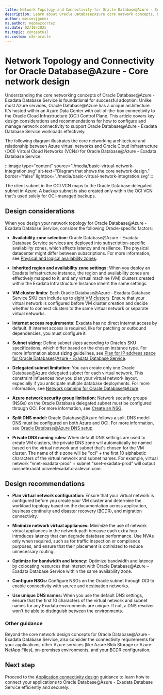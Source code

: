 ```yaml
---
title: Network Topology and Connectivity for Oracle Database@Azure - Core Network Design
description: Learn about Oracle Database@Azure core network concepts, key design considerations, and effective implementation practices for seamless integration.
author: moisesjgomez
ms.author: mgomezcortez
ms.date: 02/10/2025
ms.topic: conceptual
ms.custom: e2e-oracle
---
```


# Network Topology and Connectivity for Oracle Database@Azure - Core network design

Understanding the core networking concepts of Oracle Database@Azure - Exadata Database Service is foundational for successful adoption. Unlike most Azure services, Oracle Database@Azure has a unique architecture. It's hosted within an Azure Data Center with out-of-the-box connectivity to the Oracle Cloud Infrastructure (OCI) Control Plane. This article covers key design considerations and recommendations for how to configure and manage network connectivity to support Oracle Database@Azure - Exadata Database Service workloads effectively.

The following diagram illustrates the core networking architecture and relationship between Azure virtual networks and Oracle Cloud Infrastructure (OCI) Virtual Cloud Networks (VCNs) for Oracle Database@Azure - Exadata Database Service.

:::image type="content" source="./media/basic-virtual-network-integration.svg" alt-text="Diagram that shows the core network design." border="false" lightbox="./media/basic-virtual-network-integration.svg":::

The client subnet in the OCI VCN maps to the Oracle Database delegated subnet in Azure. A backup subnet is also created only within the OCI VCN that's used solely for OCI-managed backups.

## Design considerations

When you design your network topology for Oracle Database@Azure - Exadata Database Service, consider the following Oracle-specific factors:

- **Availability zone selection:** Oracle Database@Azure - Exadata Database Service services are deployed into subscription-specific availability zones, which affects latency and resilience. The physical datacenter might differ between subscriptions. For more information, see [Physical and logical availability zones](/azure/reliability/availability-zones-overview?tabs=azure-cli#physical-and-logical-availability-zones).

- **Inherited region and availability zone settings:** When you deploy an Exadata Infrastructure instance, the region and availability zones are effectively mapped to it, and any virtual machine (VM) clusters created within the Exadata Infrastructure Instance inherit the same settings.

- **VM cluster limits:** Each Oracle Database@Azure - Exadata Database Service SKU can include up to [eight VM clusters](https://docs.oracle.com/iaas/exadatacloud/doc/exa-service-desc.html#ECSCM-GUID-B0820870-D946-4879-85BF-C95FF25979CF). Ensure that your virtual network is configured before VM cluster creation and decide whether to connect clusters to the same virtual network or separate virtual networks.

- **Internet access requirements:** Exadata has no direct internet access by default. If internet access is required, like for patching or outbound dependencies, you must configure it.

- **Subnet sizing:** Define subnet sizes according to Oracle’s SKU specifications, which differ based on the chosen instance type. For more information about sizing guidelines, see [Plan for IP address space for Oracle Database@Azure - Exadata Database Service](/azure/oracle/oracle-db/oracle-database-plan-ip).

- **Delegated subnet limitation:** You can create only one Oracle Database@Azure delegated subnet for each virtual network. This constraint influences how you plan your virtual network layout, especially if you anticipate multiple database deployments. For more information, see [Network planning for Oracle Database@Azure](/azure/oracle/oracle-db/oracle-database-network-plan).

- **Azure network security group limitation:** Network security groups (NSGs) on the Oracle Database delegated subnet must be configured through OCI. For more information, see [Create an NSG](https://docs.oracle.com/iaas/Content/Network/Concepts/create-nsg.htm).

- **Split DNS model:** Oracle Database@Azure follows a split DNS model. DNS must be configured on both Azure and OCI. For more information, see [Oracle Database@Azure DNS setup](https://techcommunity.microsoft.com/blog/fasttrackforazureblog/oracle-databaseazure-dns-setup/4304513).

- **Private DNS naming rules:** When default DNS settings are used to create VM clusters, the private DNS zone will automatically be named based on the virtual network and subnet that's chosen for the VM cluster. The name of this zone will be "oci" + the first 10 alphabetic characters of the virtual network and subnet names. For example, virtual network "vnet-exadata-prod" + subnet "snet-exadata-prod" will output ocisnetexadat.ocivnetexadat.oraclevcn.com.

## Design recommendations

- **Plan virtual network configuration:** Ensure that your virtual network is configured before you create your VM cluster and determine the workload topology based on the documentation across application, business continuity and disaster recovery (BCDR), and migration connectivity.

- **Minimize network virtual appliances:** Minimize the use of network virtual appliances in the network path because each extra hop introduces latency that can degrade database performance. Use NVAs only when required, such as for traffic inspection or compliance purposes, and ensure that their placement is optimized to reduce unnecessary routing.

- **Optimize for bandwidth and latency:** Optimize bandwidth and latency by colocating resources that interact with Oracle Database@Azure – Exadata Database Service within the same availability zone.

- **Configure NSGs:** Configure NSGs on the Oracle subnet through OCI to enable connectivity with source and destination networks.

- **Use unique DNS names:** When you use the default DNS settings, ensure that the first 10 characters of the virtual network and subnet names for any Exadata environments are unique. If not, a DNS resolver won't be able to distinguish between the environments.

### Other guidance

Beyond the core network design concepts for Oracle Database@Azure - Exadata Database Service, also consider the connectivity requirements for your applications, other Azure services (like Azure Blob Storage or Azure NetApp Files), on-premises environments, and your BCDR configuration.

## Next step

Proceed to the [Application connectivity design](application-connectivity-design.md) guidance to learn how to connect your applications to Oracle Database@Azure - Exadata Database Service efficiently and securely.
